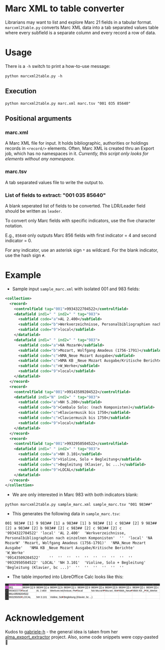 # Marc XML to table converter

Librarians may want to list and explore Marc 21 fields in a tabular format. `marcxml2table.py` converts Marc XML data into a tab separated values table where every subfield is a separate column and every record a row of data.

# Usage

There is a `-h` switch to print a how-to-use message:

`python marcxml2table.py -h`

## Execution
`python marcxml2table.py marc.xml marc.tsv "001 035 85640"`

## Positional arguments

### marc.xml

A Marc XML file for input. It holds bibliographic, authorities or holdings records in `<record/>` elements. Often, Marc XML is created thru an Export job, which has no namespaces in it. *Currently, this script only looks for elements without any namespace.*

### marc.tsv

A tab separated values file to write the output to.

### List of fields to extract: "001 035 85640"

A blank seperated list of fields to be converted. The LDR/Leader field should be written as `leader`.

To convert only Marc fields with specific indicators, use the five character notation.

E.g., `85640` only outputs Marc 856 fields with first indicator = 4 and second indicator = 0.

For any indicator, use an asterisk sign `*` as wildcard. For the blank indicator, use the hash sign `#`.

# Example

* Sample input `sample_marc.xml` with isolated 001 and 983 fields:

```xml
<collection>
  <record>
    <controlfield tag="001">9934322704522</controlfield>
    <datafield ind1=" " ind2=" " tag="983">
      <subfield code="a">AL 2.400</subfield>
      <subfield code="b">Werkverzeichnisse, Personalbibliographien nach einzelnen Komponisten</subfield>
      <subfield code="9">local</subfield>
    </datafield>
    <datafield ind1=" " ind2=" " tag="983">
      <subfield code="a">NA MozarW</subfield>
      <subfield code="b">Mozart, Wolfgang Amadeus (1756-1791)</subfield>
      <subfield code="c">NMA_Neue Mozart Ausgabe</subfield>
      <subfield code="c">NMA KB _Neue Mozart Ausgabe/Kritische Berichte</subfield>
      <subfield code="c">W_Werke</subfield>
      <subfield code="9">local</subfield>
    </datafield>
  </record>
  <record>
    <controlfield tag="001">99143509204522</controlfield>
    <datafield ind1="N" ind2=" " tag="983">
      <subfield code="a">NH 5.200</subfield>
      <subfield code="b">Cembalo Solo: (nach Komponisten)</subfield>
      <subfield code="c">Klaviermusik bis 1750</subfield>
      <subfield code="c">Claviermusik bis 1750</subfield>
      <subfield code="9">local</subfield>
    </datafield>
  </record>
  <record>
    <controlfield tag="001">9932950504522</controlfield>
    <datafield ind1=" " ind2=" " tag="983">
      <subfield code="a">NH 3.101</subfield>
      <subfield code="b">Violine, Solo + Begleitung</subfield>
      <subfield code="c">Begleitung (Klavier, bc ...)</subfield>
      <subfield code="9">LOCAL</subfield>
    </datafield>
  </record>
</collection>
```

* We are only interested in Marc 983 with both indicators blank:

`python marcxml2table.py sample_marc.xml sample_marc.tsv "001 983##"`

* This generates the following data in `sample_marc.tsv`:

```
001	983## [1] 9	983## [1] a	983## [1] b	983## [1] c	983## [2] 9	983## [2] a	983## [2] b	983## [2] c	983## [2] c	983## [2] c
'9934322704522'	'local'	'AL 2.400'	'Werkverzeichnisse, Personalbibliographien nach einzelnen Komponisten'	''	'local'	'NA MozarW'	'Mozart, Wolfgang Amadeus (1756-1791)'	'NMA_Neue Mozart Ausgabe'	'NMA KB _Neue Mozart Ausgabe/Kritische Berichte'	'W_Werke'
'99143509204522'	''	''	''	''	''	''	''	''	''	''
'9932950504522'	'LOCAL'	'NH 3.101'	'Violine, Solo + Begleitung'	'Begleitung (Klavier, bc ...)'	''	''	''	''	''	''
```


* The table imported into LibreOffice Calc looks like this:

![Sample Marc Data in LibreOffice Calc](doc/sample_marc_libreoffice.png)

# Acknowledgement

Kudos to [gabriele-h](https://github.com/gabriele-h) - the general idea is taken from her [alma_export_extractor](https://github.com/gabriele-h/alma_export_extractor) project. Also, some code snippets were copy-pasted 🍝